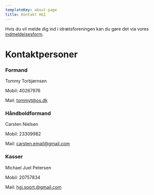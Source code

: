 ```yaml
---
templateKey: about-page
title: Kontakt HGI
---
```

Hvis du vil melde dig ind i idrætsforeningen kan du gøre det via vores [indmeldelsesform](/kontakt/indmeld).

# Kontaktpersoner

### Formand

Tommy Torbjørnsen

Mobil: 40267976

Mail: tommyt@os.dk

### Håndboldformand

Carsten Nielsen

Mobil: 23309982

Mail: carsten.email@gmail.com

### Kasser

Michael Juel Petersen

Mobil: 20757834

Mail: hgi.sport.@gmail.com
